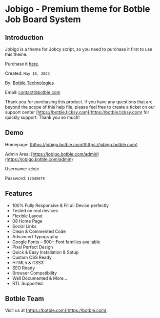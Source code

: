 # Jobigo - Premium theme for Botble Job Board System

## Introduction

Jobigo is a theme for Jobcy script, so you need to purchase it first to use this theme.

Purchase it [here](https://botble.com/go/jobcy).

Created: `May 10, 2023`

By: [Botble Technologies](https://botble.com)

Email: [contact@botble.com](mailto:contact@botble.com)

Thank you for purchasing this product. If you have any questions that are beyond the scope of this help file,
please feel free to create a ticket on our support center [https://botble.ticksy.com](https://botble.ticksy.com) for
quickly support. Thank you so much!

## Demo

Homepage: [https://jobigo.botble.com](https://jobigo.botble.com)

Admin Area: [https://jobigo.botble.com/admin](https://jobigo.botble.com/admin)

Username: `admin`

Password: `12345678`

## Features

- 100% Fully Responsive & Fit all Device perfectly
- Tested on real devices
- Flexible Layout
- 08 Home Page
- Social Links
- Clean & Commented Code
- Advanced Typography
- Google Fonts – 600+ Font families available
- Pixel Perfect Design
- Quick & Easy Installation & Setup
- Custom CSS Ready
- HTML5 & CSS3
- SEO Ready
- Browser Compatibility
- Well Documented & More...
- RTL Supported.

## Botble Team

Visit us at [https://botble.com](https://botble.com).
